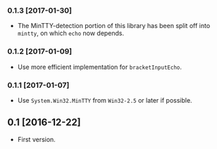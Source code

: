 ### 0.1.3 [2017-01-30]
* The MinTTY-detection portion of this library has been split off into `mintty`, on which `echo` now depends.

### 0.1.2 [2017-01-09]
* Use more efficient implementation for `bracketInputEcho`.

### 0.1.1 [2017-01-07]
* Use `System.Win32.MinTTY` from `Win32-2.5` or later if possible.

## 0.1 [2016-12-22]
* First version.
